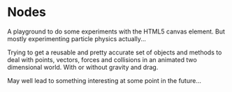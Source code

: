 # Nodes

A playground to do some experiments with the HTML5 canvas element. But mostly experimenting particle physics actually...

Trying to get a reusable and pretty accurate set of objects and methods to deal with points, vectors, forces and collisions in an animated two dimensional world. With or without gravity and drag.

May well lead to something interesting at some point in the future...
